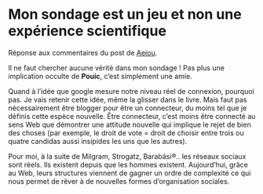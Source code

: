 # Mon sondage est un jeu et non une expérience scientifique

Réponse aux commentaires du post de [Aeiou](http://www.fluctuat.net/blog/article.php3?id_article=2417).

Il ne faut chercher aucune vérité dans mon sondage ! Pas plus une implication occulte de **Pouic**, c’est simplement une amie.<span id="more-88"></span>

Quand à l’idée que google mesure notre niveau réel de connexion, pourquoi pas. Je vais retenir cette idée, même la glisser dans le livre. Mais faut pas nécessairement être blogger pour être un connecteur, du moins tel que je définis cette espèce nouvelle. Être connecteur, c’est moins être connecté au sens Web que démontrer une attitude nouvelle qui implique le rejet de bien des choses (par exemple, le droit de vote = droit de choisir entre trois ou quatre candidas aussi insipides les uns que les autres).

Pour moi, à la suite de Milgram, Strogatz, Barabási®.. les réseaux sociaux sont réels. Ils existent depuis que les hommes existent. Aujourd’hui, grâce au Web, leurs structures viennent de gagner un ordre de complexité ce qui nous permet de rêver à de nouvelles formes d’organisation sociales.